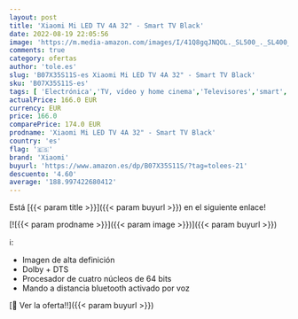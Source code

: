 ```yaml
---
layout: post
title: 'Xiaomi Mi LED TV 4A 32" - Smart TV Black'
date: 2022-08-19 22:05:56
image: 'https://m.media-amazon.com/images/I/41Q8gqJNQOL._SL500_._SL400_.jpg'
comments: true
category: ofertas
author: 'tole.es'
slug: 'B07X35S11S-es Xiaomi Mi LED TV 4A 32" - Smart TV Black'
sku: 'B07X35S11S-es'
tags: [ 'Electrónica','TV, vídeo y home cinema','Televisores','smart','tv','xiaomi','🇪🇸', ]
actualPrice: 166.0 EUR
currency: EUR
price: 166.0
comparePrice: 174.0 EUR
prodname: 'Xiaomi Mi LED TV 4A 32" - Smart TV Black'
country: 'es'
flag: '🇪🇸'
brand: 'Xiaomi'
buyurl: 'https://www.amazon.es/dp/B07X35S11S/?tag=tolees-21'
descuento: '4.60'
average: '188.997422680412'
---
```


Está [{{< param title >}}]({{< param buyurl >}}) en el siguiente enlace!

[![{{< param prodname >}}]({{< param image >}})]({{< param buyurl >}})

ℹ️:

- Imagen de alta definición
- Dolby + DTS
- Procesador de cuatro núcleos de 64 bits
- Mando a distancia bluetooth activado por voz

[🛒 Ver la oferta!!]({{< param buyurl >}})
